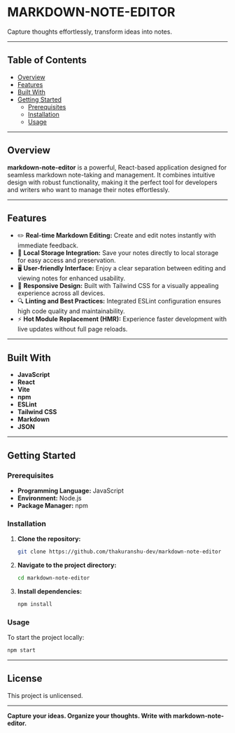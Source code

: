 # MARKDOWN-NOTE-EDITOR

Capture thoughts effortlessly, transform ideas into notes.

---

## Table of Contents

- [Overview](#overview)
- [Features](#features)
- [Built With](#built-with)
- [Getting Started](#getting-started)
  - [Prerequisites](#prerequisites)
  - [Installation](#installation)
  - [Usage](#usage)
---

## Overview

**markdown-note-editor** is a powerful, React-based application designed for seamless markdown note-taking and management. It combines intuitive design with robust functionality, making it the perfect tool for developers and writers who want to manage their notes effortlessly.

---

## Features

- ✏️ **Real-time Markdown Editing:** Create and edit notes instantly with immediate feedback.
- 💾 **Local Storage Integration:** Save your notes directly to local storage for easy access and preservation.
- 🖥️ **User-friendly Interface:** Enjoy a clear separation between editing and viewing notes for enhanced usability.
- 🎨 **Responsive Design:** Built with Tailwind CSS for a visually appealing experience across all devices.
- 🔍 **Linting and Best Practices:** Integrated ESLint configuration ensures high code quality and maintainability.
- ⚡ **Hot Module Replacement (HMR):** Experience faster development with live updates without full page reloads.

---

## Built With

- **JavaScript**
- **React**
- **Vite**
- **npm**
- **ESLint**
- **Tailwind CSS**
- **Markdown**
- **JSON**

---

## Getting Started

### Prerequisites

- **Programming Language:** JavaScript
- **Environment:** Node.js
- **Package Manager:** npm

### Installation

1. **Clone the repository:**
   ```sh
   git clone https://github.com/thakuranshu-dev/markdown-note-editor
   ```

2. **Navigate to the project directory:**
   ```sh
   cd markdown-note-editor
   ```

3. **Install dependencies:**
   ```sh
   npm install
   ```

### Usage

To start the project locally:

```sh
npm start
```

---

## License

This project is unlicensed.

---

**Capture your ideas. Organize your thoughts. Write with markdown-note-editor.**
